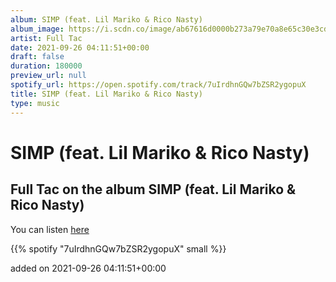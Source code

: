 ```yaml
---
album: SIMP (feat. Lil Mariko & Rico Nasty)
album_image: https://i.scdn.co/image/ab67616d0000b273a79e70a8e65c30e3cde751fe
artist: Full Tac
date: 2021-09-26 04:11:51+00:00
draft: false
duration: 180000
preview_url: null
spotify_url: https://open.spotify.com/track/7uIrdhnGQw7bZSR2ygopuX
title: SIMP (feat. Lil Mariko & Rico Nasty)
type: music
---
```



# SIMP (feat. Lil Mariko & Rico Nasty)

## Full Tac on the album SIMP (feat. Lil Mariko & Rico Nasty)

You can listen [here](https://open.spotify.com/track/7uIrdhnGQw7bZSR2ygopuX)

{{% spotify "7uIrdhnGQw7bZSR2ygopuX" small %}}

added on 2021-09-26 04:11:51+00:00